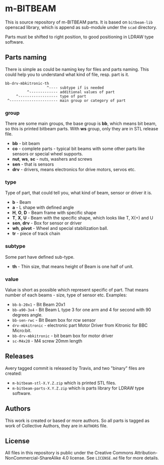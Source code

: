 # m-BITBEAM

This is source repository of m-BITBEAM parts. It is based on ``bitbeam-lib``
openscad library, which is append as sub-module under the ``scad`` directory.

Parts must be shifted to right position, to good positioning in LDRAW type
software.

## Parts naming

There is simple as could be naming key for files and parts naming. This could
help you to understand what kind of file, resp. part is it.

```
bb-drv-mbkitronic-th
                   ^---- subtype if is needed
          ^------------- additional values of part
     ^------------------ type of part
 ^---------------------- main group or category of part
```
### group
There are some main groups, the base group is **bb**, which means bit beam, so
this is printed bitbeam parts. With **ws** group, only they are in STL release
file.
  * **bb** - bit beam
  * **co** - complete parts - typical bit beams with some other parts like
    sensors or special wheel supports.
  * **nut**, **ws**, **sc** - nuts, washers and screws
  * **sen** - that is sensors
  * **drv** - drivers, means electronics for drive motors, servos etc.

### type
Type of part, that could tell you, what kind of beam, sensor or driver it is.
  * **b** - Beam
  * **a** - L shape with defined angle
  * **H**, **O**, **D** - Beam frame with specific shape
  * **T**, **X**, **U** - Beam with the specific shape, which looks like T,
    X(+) and U
  * **sen**, **drv** - Box for sensor or driver
  * **wh**, **pivot** - Wheel and special stabilization ball.
  * **tr** - piece of track chain

### subtype
Some part have defined sub-type.
  * **th** - Thin size, that means height of Beam is one half of unit.

### value
Value is short as possible which represent specific of part. That means number
of each beams - size, type of sensor etc. Examples:
  * ``bb-b-20x1`` - Bit Beam 20x1
  * ``bb-a90-3x4`` - Bit Beam L type 3 for one arm and 4 for second with 90
    degrees angle.
  * ``bb-sen-rwc`` - Bit Beam box for rcw sensor
  * ``drv-mbkitronic`` - electronic part Motor Driver from Kitronic for
    BBC Micro:bit.
  * ``bb-drv-mbkitronic`` - bit beam box for motor driver
  * ``sc-M4x20`` - M4 screw 20mm length

## Releases

Avery tagged commit is released by Travis, and two "binary" files are
created:

  * ``m-bitbeam-stl-X.Y.Z.zip`` which is printed STL files.
  * ``m-bitbeam-parts-X.Y.Z.zip`` which is parts library for LDRAW type
    software.

## Authors

This work is created or based or more authors. So all parts is tagged as
work of Collective Authors, they are in ``AUTHORS`` file.

## License

All files in this repository is public under the Creative Commons
Attribution-NonCommercial-ShareAlike 4.0 license. See ``LICENSE.md`` file
for more details.
